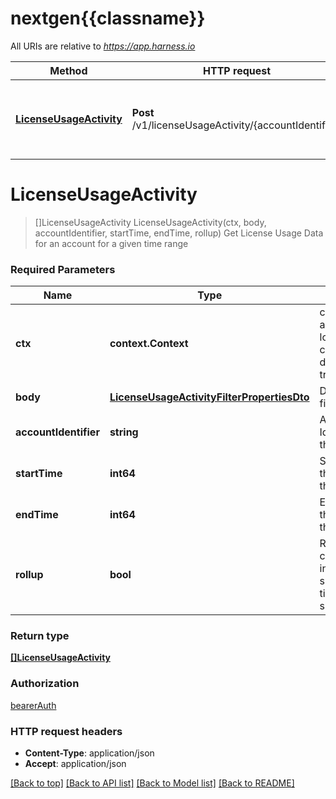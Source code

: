 # nextgen{{classname}}

All URIs are relative to *https://app.harness.io*

Method | HTTP request | Description
------------- | ------------- | -------------
[**LicenseUsageActivity**](LicenseUsageDataByAccountApi.md#LicenseUsageActivity) | **Post** /v1/licenseUsageActivity/{accountIdentifier} | Get License Usage Data for an account for a given time range

# **LicenseUsageActivity**
> []LicenseUsageActivity LicenseUsageActivity(ctx, body, accountIdentifier, startTime, endTime, rollup)
Get License Usage Data for an account for a given time range

### Required Parameters

Name | Type | Description  | Notes
------------- | ------------- | ------------- | -------------
 **ctx** | **context.Context** | context for authentication, logging, cancellation, deadlines, tracing, etc.
  **body** | [**LicenseUsageActivityFilterPropertiesDto**](LicenseUsageActivityFilterPropertiesDto.md)| Details of the filters applied | 
  **accountIdentifier** | **string**| Account Identifier for the Entity. | 
  **startTime** | **int64**| Start Time of the Interval for the Entity. | 
  **endTime** | **int64**| End Time of the Interval for the Entity. | 
  **rollup** | **bool**| Rollup all credit usages in the specified timestamp to a single value. | 

### Return type

[**[]LicenseUsageActivity**](LicenseUsageActivity.md)

### Authorization

[bearerAuth](../README.md#bearerAuth)

### HTTP request headers

 - **Content-Type**: application/json
 - **Accept**: application/json

[[Back to top]](#) [[Back to API list]](../README.md#documentation-for-api-endpoints) [[Back to Model list]](../README.md#documentation-for-models) [[Back to README]](../README.md)

